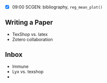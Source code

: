 - [x] 09:00 SCGEN: bibliography, `reg_mean_plot()`







## Writing a Paper
- TexShop vs. latex
- Zotero collaboration

## Inbox
- Immune
- Lyx vs. texshop
- 